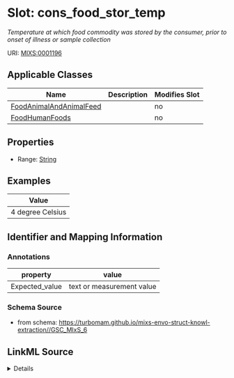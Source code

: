 # Slot: cons_food_stor_temp


_Temperature at which food commodity was stored by the consumer, prior to onset of illness or sample collection_



URI: [MIXS:0001196](https://w3id.org/mixs/0001196)



<!-- no inheritance hierarchy -->




## Applicable Classes

| Name | Description | Modifies Slot |
| --- | --- | --- |
[FoodAnimalAndAnimalFeed](FoodAnimalAndAnimalFeed.md) |  |  no  |
[FoodHumanFoods](FoodHumanFoods.md) |  |  no  |







## Properties

* Range: [String](String.md)






## Examples

| Value |
| --- |
| 4 degree Celsius |

## Identifier and Mapping Information





### Annotations

| property | value |
| --- | --- |
| Expected_value | text or measurement value || Preferred_unit | degree Celsius |



### Schema Source


* from schema: https://turbomam.github.io/mixs-envo-struct-knowl-extraction//GSC_MIxS_6




## LinkML Source

<details>
```yaml
name: cons_food_stor_temp
annotations:
  Expected_value:
    tag: Expected_value
    value: text or measurement value
  Preferred_unit:
    tag: Preferred_unit
    value: degree Celsius
description: Temperature at which food commodity was stored by the consumer, prior
  to onset of illness or sample collection
title: food stored by consumer (storage temperature)
notes:
- consumer
- food
- storage
- temperature
examples:
- value: 4 degree Celsius
from_schema: https://turbomam.github.io/mixs-envo-struct-knowl-extraction//GSC_MIxS_6
rank: 1000
string_serialization: '{float} {unit}|{text}'
slot_uri: MIXS:0001196
multivalued: false
alias: cons_food_stor_temp
domain_of:
- FoodAnimalAndAnimalFeed
- FoodHumanFoods
range: string
required: false
recommended: false

```
</details>